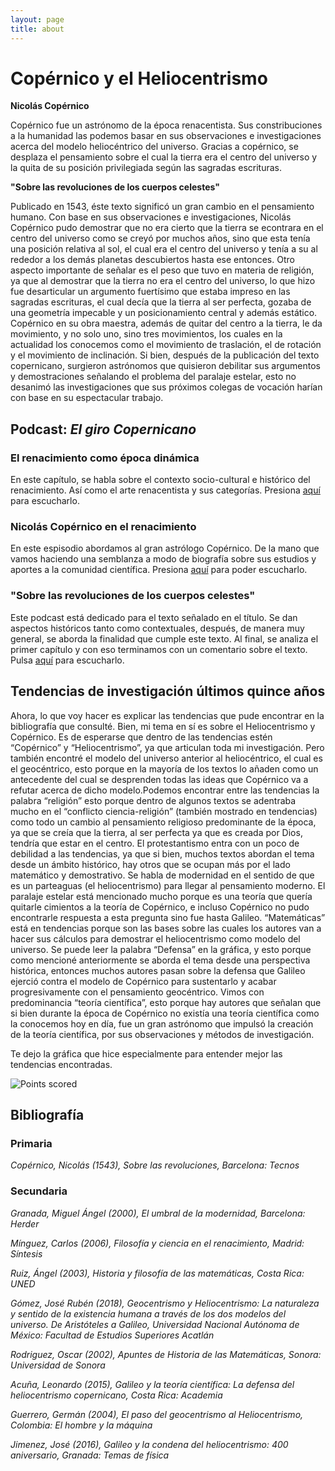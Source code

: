 ```yaml
---
layout: page
title: about 
---
```

# Copérnico y el Heliocentrismo

**Nicolás Copérnico**

Copérnico fue un astrónomo de la época renacentista. Sus constribuciones a la humanidad las podemos basar en sus observaciones e investigaciones acerca del modelo heliocéntrico del
universo. Gracias a copérnico, se desplaza el pensamiento sobre el cual la tierra era el centro del universo y la quita de su posición privilegiada según las sagradas escrituras.

**"Sobre las revoluciones de los cuerpos celestes"**

Publicado en 1543, éste texto significó un gran cambio en el pensamiento humano. Con base en sus observaciones e investigaciones, Nicolás Copérnico pudo demostrar que no era cierto
que la tierra se econtrara en el centro del universo como se creyó por muchos años, sino que esta tenía una posición relativa al sol, el cual era el centro del universo y 
tenía a su al rededor a los demás planetas descubiertos hasta ese entonces. Otro aspecto importante de señalar es el peso que tuvo en materia de religión, ya que al demostrar 
que la tierra no era el centro del universo, lo que hizo fue desarticular un argumento fuertísimo que estaba impreso en las sagradas escrituras, el cual decía que la tierra al ser 
perfecta, gozaba de una geometría impecable y un posicionamiento central y además estático. Copérnico en su obra maestra, además de quitar del centro a la tierra, le da movimiento, 
y no solo uno, sino tres movimientos, los cuales en la actualidad los conocemos como el movimiento de traslación, el de rotación y el movimiento de inclinación. Si bien, después 
de la publicación del texto copernicano, surgieron astrónomos que quisieron debilitar sus argumentos y demostraciones señalando el problema del paralaje estelar, esto no desanimó
las investigaciones que sus próximos colegas de vocación harían con base en su espectacular trabajo. 

## Podcast: *El giro Copernicano*

### El renacimiento como época dinámica

En este capítulo, se habla sobre el contexto socio-cultural e histórico del renacimiento. Así como el arte renacentista y sus categorías.
Presiona [aquí](https://drive.google.com/file/d/17u0GHL4gceJYO3a65sSYcaQvAsxfDond/view) para escucharlo. 

### Nicolás Copérnico en el renacimiento

En este espisodio abordamos al gran astrólogo Copérnico. De la mano que vamos haciendo una semblanza a modo de biografía sobre sus estudios y aportes a la comunidad científica.
Presiona [aquí](https://drive.google.com/file/d/1AUe6AOqUUBre6xLbieDwXCMN-ko6r0rh/view) para poder escucharlo.

### "Sobre las revoluciones de los cuerpos celestes"

Este podcast está dedicado para el texto señalado en el título. Se dan aspectos históricos tanto como contextuales, después, de manera muy general, se aborda la finalidad que
cumple este texto. Al final, se analiza el primer capítulo y con eso terminamos con un comentario sobre el texto. 
Pulsa [aquí](https://drive.google.com/file/d/1clHuvgV_YghXWGmAQOp_3D8BnJPObnwG/view) para escucharlo.

## Tendencias de investigación últimos quince años

Ahora, lo que voy hacer es explicar las tendencias que pude encontrar en la bibliografía que consulté. Bien, mi tema en sí es sobre el Heliocentrismo y Copérnico. Es de esperarse que dentro de las tendencias estén “Copérnico” y “Heliocentrismo”, ya que articulan toda mi investigación. Pero también encontré el modelo del universo anterior al heliocéntrico, el cual es el geocéntrico, esto porque en la mayoría de los textos lo añaden como un antecedente del cual se desprenden todas las ideas que Copérnico va a refutar acerca de dicho modelo.Podemos encontrar entre las tendencias la palabra “religión” esto porque dentro de algunos textos se adentraba mucho en el “conflicto ciencia-religión” (también mostrado en tendencias) como todo un cambio al pensamiento religioso predominante de la época, ya que se creía que la tierra, al ser perfecta ya que es creada por Dios, tendría que estar en el centro. El protestantismo entra con un poco de debilidad a las tendencias, ya que si bien, muchos textos abordan el tema desde un ámbito histórico, hay otros que se ocupan más por el lado matemático y demostrativo. Se habla de modernidad en el sentido de que es un parteaguas (el heliocentrismo) para llegar al pensamiento moderno. El paralaje estelar está mencionado mucho porque es una teoría que quería quitarle cimientos a la teoría de Copérnico, e incluso Copérnico no pudo encontrarle respuesta a esta pregunta sino fue hasta Galileo. “Matemáticas” está en tendencias porque son las bases sobre las cuales los autores van a hacer sus cálculos para demostrar el heliocentrismo como modelo del universo. Se puede leer la palabra “Defensa” en la gráfica, y esto porque como mencioné anteriormente se aborda el tema desde una perspectiva histórica, entonces muchos autores pasan sobre la defensa que Galileo ejerció contra el modelo de Copérnico para sustentarlo y acabar progresivamente con el pensamiento geocéntrico. Vimos con predominancia “teoría científica”, esto porque hay autores que señalan que si bien durante la época de Copérnico no existía una teoría científica como la conocemos hoy en día, fue un gran astrónomo que impulsó la creación de la teoría científica, por sus observaciones y métodos de investigación.

Te dejo la gráfica que hice especialmente para entender mejor las tendencias encontradas.

![Points scored](https://user-images.githubusercontent.com/87101842/124998130-7eb83780-e011-11eb-9211-3c9666a7576d.png)

## Bibliografía ## 

### Primaria ###

*Copérnico, Nicolás (1543), Sobre las revoluciones, Barcelona: Tecnos*

### Secundaria ###

*Granada, Miguel Ángel (2000), El umbral de la modernidad, Barcelona: Herder*

*Mínguez, Carlos (2006), Filosofía y ciencia en el renacimiento, Madrid: Síntesis*

*Ruiz, Ángel (2003), Historia y filosofía de las matemáticas, Costa Rica: UNED*

*Gómez, José Rubén (2018), Geocentrismo  y  Heliocentrismo:  La  naturaleza  y  sentido  de  la existencia  humana  a  través  de  los  dos modelos  del  universo. De Aristóteles a Galileo, Universidad Nacional Autónoma de México: Facultad de Estudios Superiores Acatlán*

*Rodriguez, Oscar (2002), Apuntes de Historia de las Matemáticas, Sonora: Universidad de Sonora*

*Acuña, Leonardo (2015), Galileo y la teoría científica: La defensa del heliocentrismo copernicano, Costa Rica: Academia*

*Guerrero, Germán (2004), El paso del geocentrismo al Heliocentrismo, Colombia: El hombre y la máquina*

*Jimenez, José (2016), Galileo y la condena del heliocentrismo: 400 aniversario, Granada: Temas de física*




